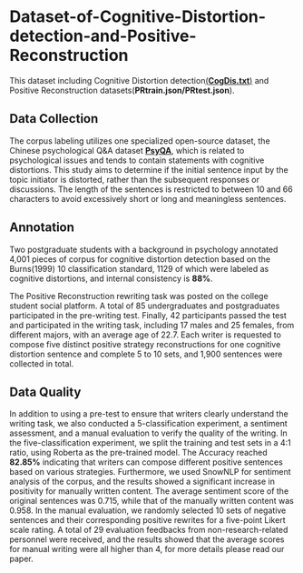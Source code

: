 # Dataset-of-Cognitive-Distortion-detection-and-Positive-Reconstruction

This dataset including Cognitive Distortion detection[(**CogDis.txt**)](https://github.com/thu-coai/PsyQA) and Positive Reconstruction datasets(**PRtrain.json/PRtest.json**).

## Data Collection
The corpus labeling utilizes one specialized open-source dataset, the Chinese psychological Q&A dataset [**PsyQA**](https://github.com/thu-coai/PsyQA), which is related to psychological issues and tends to contain statements with cognitive distortions.
This study aims to determine if the initial sentence input by the topic initiator is distorted, rather than the subsequent responses or discussions. The length of the sentences is restricted to between 10 and 66 characters to avoid excessively short or long and meaningless sentences.

## Annotation
Two postgraduate students with a background in psychology annotated 4,001 pieces of corpus for cognitive distortion detection based on the Burns(1999) 10 classification standard, 1129 of which were labeled as cognitive distortions, and internal consistency is **88%**.

The Positive Reconstruction rewriting task was posted on the college student social platform. A total of 85 undergraduates and postgraduates participated in the pre-writing test. Finally, 42 participants passed the test and participated in the writing task, including 17 males and 25 females, from different majors, with an average age of 22.7. Each writer is requested to compose five distinct positive strategy reconstructions for one cognitive distortion sentence and complete 5 to 10 sets, and 1,900 sentences were collected in total.

## Data Quality
In addition to using a pre-test to ensure that writers clearly understand the writing task, we also conducted a 5-classification experiment, a sentiment assessment, and a manual evaluation to verify the quality of the writing. In the five-classification experiment, we split the training and test sets in a 4:1 ratio, using Roberta as the pre-trained model. The Accuracy reached **82.85\%** indicating that writers can compose different positive sentences based on various strategies. Furthermore, we used SnowNLP for sentiment analysis of the corpus, and the results showed a significant increase in positivity for manually written content. The average sentiment score of the original sentences was 0.715, while that of the manually written content was 0.958. In the manual evaluation, we randomly selected 10 sets of negative sentences and their corresponding positive rewrites for a five-point Likert scale rating. A total of 29 evaluation feedbacks from non-research-related personnel were received, and the results showed that the average scores for manual writing were all higher than 4, for more details please read our paper.
